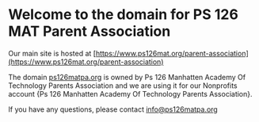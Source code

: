 # Welcome to the domain for PS 126 MAT Parent Association

Our main site is hosted at [https://www.ps126mat.org/parent-association](https://www.ps126mat.org/parent-association)

The domain [ps126matpa.org](ps126matpa.org) is owned by Ps 126 Manhatten Academy Of Technology Parents Association and we are using it for our Nonprofits account {Ps 126 Manhatten Academy Of Technology Parents Association}. 

If you have any questions, please contact info@ps126matpa.org
